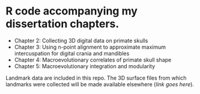 # R code accompanying my dissertation chapters.

* Chapter 2: Collecting 3D digital data on primate skulls
* Chapter 3: Using n-point alignment to approximate maximum intercuspation for digital crania and mandibles
* Chapter 4: Macroevolutionary correlates of primate skull shape
* Chapter 5: Macroevolutionary integration and modularity

Landmark data are included in this repo. The 3D surface files from which landmarks were collected will be made available elsewhere (*link goes here*). 
